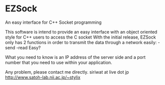 # EZSock
An easy interface for C++ Socket programming

This software is intend to provide an easy interface with an object oriented style for C++ users to access the C socket
With the initial release, EZSock only has 2 functions in order to transmit the data through a network easily:
-send
-read
Easy?

What you need to know is an IP address of the server side and a port number that you need to use within your application.

Any problem, please contact me directly.
siriwat at live dot jp
http://www.satoh-lab.nii.ac.jp/~stylix